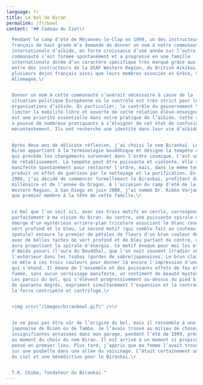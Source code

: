 ```yaml
---
language: fr
title: Le bol de Biran
permalink: /fr/bowl
content: "## Cadeau du Ciel\r

  Pendant le camp d’été de Méjannes-le-Clap en 1999, un des instructeurs
  français de haut grade m’a demandé de donner un nom à notre communauté
  internationale d’aïkido, en forte croissance d’une année sur l’autre. Cette
  communauté s’est formée spontanément et a progressé en une famille
  internationale dotée d’un caractère spécifique très marqué grâce aux échanges
  entre des instructeurs de la USAF Western Region, du British Aikikai, et de
  plusieurs dojos français ainsi que leurs membres associés en Grêce, Suisse et
  Allemagne.\r


  Donner un nom à cette communauté s’avérait nécessaire à cause de la
  situation politique Européenne où le contrôle est très strict pour les
  organisations d’aïkido. En particulier, le contrôle du gouvernement tend à
  limiter la mobilité libre et ouverte de cette relation élève-enseignant, qui
  est une priorité essentielle dans notre pratique de l’aïkido. Cette situation
  a poussé de nombreux pratiquants à s’éloigner de cet état de confusion et de
  mécontentement. Ils ont recherché une identité dans leur vie d’aïkidoka.\r


  Après deux ans de délicate réflexion, j’ai choisi le nom Birankaï. Le mot
  Biran appartient à la terminologie bouddhique et désigne la tempête cosmique
  qui précède les changements survenant dans l'ordre cosmique. C'est une force
  de rétablissement. La tempête peut être puissante et violente, elle se
  manifeste spontanément pour restaurer l'ordre, mais, dans le même temps, elle
  produit un effet de guérison par le nettoyage et la purification. En Janvier
  2000, j’ai décidé de commencer formellement le Birankai, profitant du
  millénaire et de l’année du Dragon. À l’occasion du camp d’été de la USAF
  Western Region, à San Diego en juin 2000, j’ai nommé Dr. Rikko Varjan en tant
  que premier membre à la tête de cette famille.\r


  Le bol que l'on voit ici, avec ses trois motifs en cercle, correspond
  parfaitement à ma vision du Biran. Au centre, une puissante spirale d'énergie
  émerge d'un mystérieux arrière-plan tricolore associant le blanc cendré, le
  vert profond et le bleu. Le second motif (qui semble fait au couteau ou à la
  spatule) entoure le premier de pétales de fleurs d'un brun couleur de fumée,
  avec de belles taches de vert profond et de bleu partant du centre, comme une
  aura propulsant la spirale d'énergie. Ce motif évoque pour moi les effets
  d'Amida yasuri (l'aura du Bouddha), que l'on voit souvent irradier vers
  l'extérieur dans les tsubas (gardes de sabre)japonaises. Le brun clair du pied
  se mêle à ces trois couleurs pour donner là encore l'impression d'une tache
  qui s'étend. Il émane de l'ensemble et des puissants effets de feu et de
  fumée, sans aucun vernissage manifeste, un sentiment de beauté mystérieuse.
  Les parois du bol, qui s'élèvent progressivement au-dessus du pied à un angle
  de quarante degrés, expriment simultanément l'expansion et la contraction ou
  la force centripète et centrifuge.\r


  <img src=\"/images/biranbowl.gif\" />\r


  Je ne peux pas être sûr de l’origine du bol, mais il ressemble à une poterie
  japonaise de Bizen ou de Tamba. Je l’avais trouvé au milieu de choses
  insignifiantes entassées dans mon garage, pendant l’été de 1999, précisément
  au moment du choix du nom Biran. Il est arrivé à un moment si propice, ai-je
  pensé en premier lieu. Plus tard, j’appris que ma femme l’avait trouvé, posé
  sur une poubelle dans une allée du voisinage. C’était certainement un cadeau
  du ciel et une bénédiction pour le Birankai.\r


  T.K. Chiba, fondateur du Birankaï."
---
```

